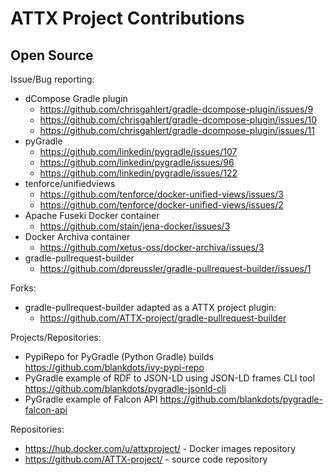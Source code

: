 # ATTX Project Contributions

## Open Source

Issue/Bug reporting:
* dCompose Gradle plugin
  * https://github.com/chrisgahlert/gradle-dcompose-plugin/issues/9
  * https://github.com/chrisgahlert/gradle-dcompose-plugin/issues/10
  * https://github.com/chrisgahlert/gradle-dcompose-plugin/issues/11
* pyGradle
  * https://github.com/linkedin/pygradle/issues/107
  * https://github.com/linkedin/pygradle/issues/96
  * https://github.com/linkedin/pygradle/issues/122
* tenforce/unifiedviews
  * https://github.com/tenforce/docker-unified-views/issues/3
  * https://github.com/tenforce/docker-unified-views/issues/2
* Apache Fuseki Docker container
  * https://github.com/stain/jena-docker/issues/3
* Docker Archiva container
  * https://github.com/xetus-oss/docker-archiva/issues/3
* gradle-pullrequest-builder
  * https://github.com/dpreussler/gradle-pullrequest-builder/issues/1

Forks:
* gradle-pullrequest-builder adapted as a ATTX project plugin:
    * https://github.com/ATTX-project/gradle-pullrequest-builder

Projects/Repositories:
* PypiRepo for PyGradle (Python Gradle) builds https://github.com/blankdots/ivy-pypi-repo
* PyGradle example of RDF to JSON-LD using JSON-LD frames CLI tool https://github.com/blankdots/pygradle-jsonld-cli
* PyGradle example of Falcon API https://github.com/blankdots/pygradle-falcon-api

Repositories:
* https://hub.docker.com/u/attxproject/ - Docker images repository
* https://github.com/ATTX-project/ - source code repository
